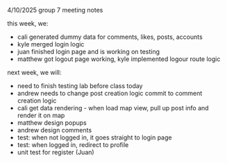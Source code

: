 4/10/2025 group 7 meeting notes

this week, we:
- cali generated dummy data for comments, likes, posts, accounts
- kyle merged login logic
- juan finished login page and is working on testing
- matthew got logout page working, kyle implemented logour route logic


next week, we will:
- need to finish testing lab before class today
- andrew needs to change post creation logic commit to comment creation logic
- cali get data rendering - when load map view, pull up post info and render it on map
- matthew design popups 
- andrew design comments
- test: when not logged in, it goes straight to login page
- test: when logged in, redirect to profile
- unit test for register (Juan)